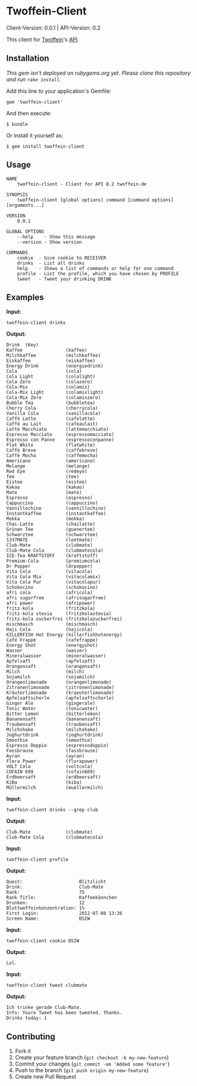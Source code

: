 # Twoffein-Client
Client-Version: 0.0.1 | API-Version:    0.2

This client for [Twoffein](http://twoffein.com/)'s [API](http://twoffein.com/api-faq/).

## Installation

_This gem isn't deployed on rubygems.org yet. Please clone this repository and run `rake install`._

Add this line to your application's Gemfile:

    gem 'twoffein-client'

And then execute:

    $ bundle

Or install it yourself as:

    $ gem install twoffein-client

## Usage

```
NAME
    twoffein-client - Client for API 0.2 twoffein.de

SYNOPSIS
    twoffein-client [global options] command [command options] [arguments...]

VERSION
    0.0.1

GLOBAL OPTIONS
    --help    - Show this message
    --version - Show version

COMMANDS
    cookie  - Give cookie to RECEIVER
    drinks  - List all drinks
    help    - Shows a list of commands or help for one command
    profile - List the profile, which you have chosen by PROFILE
    tweet   - Tweet your drinking DRINK

```

## Examples


**Input:**

    twoffein-client drinks

**Output:**
```
Drink  (Key)
Kaffee                (kaffee)
Milchkaffee           (milchkaffee)
Eiskaffee             (eiskaffee)
Energy Drink          (energiedrink)
Cola                  (cola)
Cola Light            (colalight)
Cola Zero             (colazero)
Cola-Mix              (colamix)
Cola-Mix Light        (colamixlight)
Cola-Mix Zero         (colamixzero)
Bubble Tea            (bubbletea)
Cherry Cola           (cherrycola)
Vanilla Cola          (vanillacola)
Caffé Latte           (cafelatte)
Caffé au Lait         (cafeaulait)
Latte Macchiato       (lattemacchiato)
Espresso Macciato     (espressomacciato)
Espresso con Panne    (espressoconpanne)
Flat White            (flatwhite)
Caffé Breve           (caffebreve)
Caffé Mocha           (caffemocha)
Americano             (americano)
Melange               (melange)
Red Eye               (redeye)
Tee                   (tee)
Eistee                (eistee)
Kakao                 (kakao)
Mate                  (mate)
Espresso              (espresso)
Cappuccino            (cappuccino)
Vannillochino         (vannillochino)
Instantkaffee         (instantkaffee)
Mokka                 (mokka)
Chai-Latte            (chailatte)
Grünen Tee            (guenertee)
Schwarztee            (schwarztee)
1337MATE              (leetmate)
Club-Mate             (clubmate)
Club-Mate Cola        (clubmatecola)
ICE-Tea KRAFTSTOFF    (kraftstoff)
Premium-Cola          (premiumcola)
Dr Pepper             (drpepper)
Vita Cola             (vitacola)
Vita Cola Mix         (vitacolamix)
Vita Cola Pur         (vitacolapur)
Schokocino            (schokocino)
afri cola             (africola)
afri sugarfree        (afrisugarfree)
afri power            (afripower)
fritz-kola            (fritzkola)
fritz-kola stevia     (fritzkolastevia)
fritz-kola zuckerfrei (fritzkolazuckerfrei)
mischmasch            (mischmasch)
Haji Cola             (hajicola)
KILLERFISH Hot Energy (killerfishhotenergy)
Café Frappé           (cafefrappe)
Energy Shot           (energyshot)
Wasser                (wasser)
Mineralwasser         (mineralwasser)
Apfelsaft             (apfelsaft)
Orangensaft           (orangensaft)
Milch                 (milch)
Sojamilch             (sojamilch)
Orangenlimonade       (orangenlimonade)
Zitronenlimonade      (zitronenlimonade)
Kräuterlimonade       (kraeuterlimonade)
Apfelsaftschorle      (apfelsaftschorle)
Ginger Ale            (gingerale)
Tonic Water           (tonicwater)
Bitter Lemon          (bitterlemon)
Bananensaft           (bananensaft)
Traubensaft           (traubensaft)
Milchshake            (milchshake)
Joghurtdrink          (joghurtdrink)
Smoothie              (smoothie)
Espresso Doppio       (espressodoppio)
Fassbrause            (fassbrause)
Ayran                 (ayran)
Flora Power           (florapower)
VOLT Cola             (voltcola)
COFAIN 699            (cofain669)
Erdbeersaft           (erdbeersaft)
KiBa                  (kiba)
Müllermilch           (muellermilch)
```

**Input:**

    twoffein-client drinks --grep club

**Output:**
```
Club-Mate             (clubmate)
Club-Mate Cola        (clubmatecola)
```

**Input:**

    twoffein-client profile

**Output:**
```
Quest:                     Blitzlicht
Drink:                     Club-Mate
Rank:                      75
Rank Title:                Kaffeekännchen
Drunken:                   12
Bluttwoffeinkonzentration: 1%
First Login:               2012-07-08 13:36
Screen Name:               DSIW
```

**Input:**

    twoffein-client cookie DSIW

**Output:**
```
Lol.
```

**Input:**

    twoffein-client tweet clubmate

**Output:**
```
Ich trinke gerade Club-Mate.
Info: Youre Tweet has been tweeted. Thanks.
Drinks today: 1
```

## Contributing

1. Fork it
2. Create your feature branch (`git checkout -b my-new-feature`)
3. Commit your changes (`git commit -am 'Added some feature'`)
4. Push to the branch (`git push origin my-new-feature`)
5. Create new Pull Request
